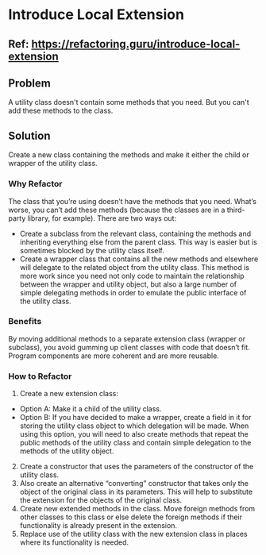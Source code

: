 # Introduce Local Extension

## Ref: https://refactoring.guru/introduce-local-extension

## Problem
A utility class doesn't contain some methods that you need. But you can't add these methods to the class.

## Solution
Create a new class containing the methods and make it either the child or wrapper of the utility class.

### Why Refactor

The class that you’re using doesn’t have the methods that you need. What’s worse, you can’t add these methods (because the classes are in a third-party library, for example). There are two ways out:
- Create a subclass from the relevant class, containing the methods and inheriting everything else from the parent class. This way is easier but is sometimes blocked by the utility class itself.
- Create a wrapper class that contains all the new methods and elsewhere will delegate to the related object from the utility class. This method is more work since you need not only code to maintain the relationship between the wrapper and utility object, but also a large number of simple delegating methods in order to emulate the public interface of the utility class.

### Benefits

By moving additional methods to a separate extension class (wrapper or subclass), you avoid gumming up client classes with code that doesn’t fit. Program components are more coherent and are more reusable.

### How to Refactor
1. Create a new extension class:
- Option A: Make it a child of the utility class.
- Option B: If you have decided to make a wrapper, create a field in it for storing the utility class object to which delegation will be made. When using this option, you will need to also create methods that repeat the public methods of the utility class and contain simple delegation to the methods of the utility object.
2. Create a constructor that uses the parameters of the constructor of the utility class.
3. Also create an alternative “converting” constructor that takes only the object of the original class in its parameters. This will help to substitute the extension for the objects of the original class.
4. Create new extended methods in the class. Move foreign methods from other classes to this class or else delete the foreign methods if their functionality is already present in the extension.
5. Replace use of the utility class with the new extension class in places where its functionality is needed.
